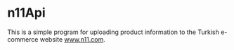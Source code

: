 # n11Api

This is a simple program for uploading product information to the Turkish e-commerce website www.n11.com.
